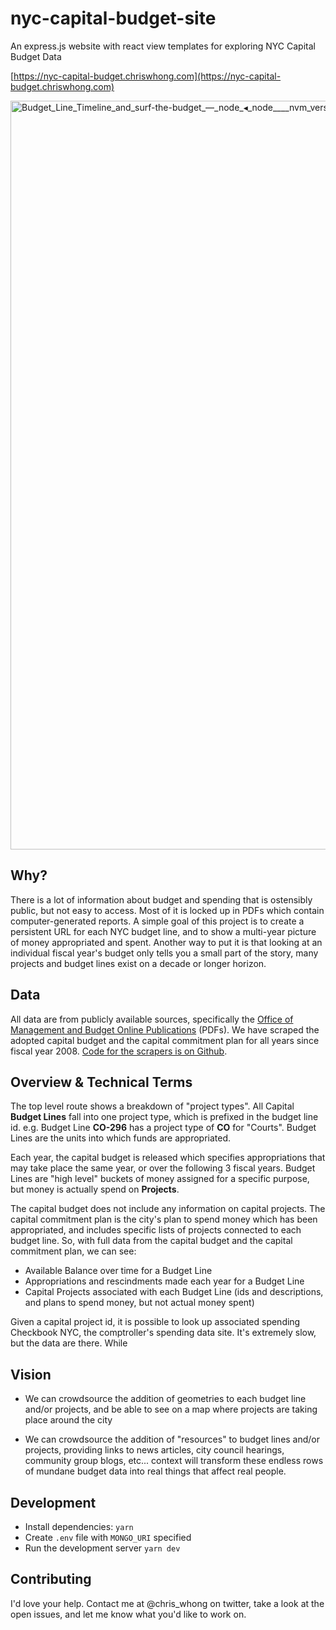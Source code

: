 # nyc-capital-budget-site

An express.js website with react view templates for exploring NYC Capital Budget Data

[https://nyc-capital-budget.chriswhong.com](https://nyc-capital-budget.chriswhong.com)

<img width="1198" alt="Budget_Line_Timeline_and_surf-the-budget_—_node_◂_node____nvm_versions_node_v12_1_0_bin_yarn_dev_—_123×34" src="https://user-images.githubusercontent.com/1833820/66973444-06a02600-f066-11e9-964f-8bfdfac27e0a.png">

## Why?

There is a lot of information about budget and spending that is ostensibly public, but not easy to access.  Most of it is locked up in PDFs which contain computer-generated reports.  A simple goal of this project is to create a persistent URL for each NYC budget line, and to show a multi-year picture of money appropriated and spent.  Another way to put it is that looking at an individual fiscal year's budget only tells you a small part of the story, many projects and budget lines exist on a decade or longer horizon.

## Data

All data are from publicly available sources, specifically the [Office of Management and Budget Online Publications](https://www1.nyc.gov/site/omb/publications/publications.page) (PDFs).  We have scraped the adopted capital budget and the capital commitment plan for all years since fiscal year 2008.  [Code for the scrapers is on Github](https://github.com/chriswhong/capital-budget-scrape).

## Overview & Technical Terms

The top level route shows a breakdown of "project types".  All Capital **Budget Lines** fall into one project type, which is prefixed in the budget line id. e.g. Budget Line **CO-296** has a project type of **CO** for "Courts".  Budget Lines are the units into which funds are appropriated.

Each year, the capital budget is released which specifies appropriations that may take place the same year, or over the following 3 fiscal years.  Budget Lines are "high level" buckets of money assigned for a specific purpose, but money is actually spend on **Projects**.  

The capital budget does not include any information on capital projects.  The capital commitment plan is the city's plan to spend money which has been appropriated, and includes specific lists of projects connected to each budget line.  So, with full data from the capital budget and the capital commitment plan, we can see:

- Available Balance over time for a Budget Line
- Appropriations and rescindments made each year for a Budget Line
- Capital Projects associated with each Budget Line (ids and descriptions, and plans to spend money, but not actual money spent)

Given a capital project id, it is possible to look up associated spending Checkbook NYC, the comptroller's spending data site.  It's extremely slow, but the data are there.
While 

## Vision

- We can crowdsource the addition of geometries to each budget line and/or projects, and be able to see on a map where projects are taking place around the city

- We can crowdsource the addition of "resources" to budget lines and/or projects, providing links to news articles, city council hearings, community group blogs, etc... context will transform these endless rows of mundane budget data into real things that affect real people.


## Development

- Install dependencies: `yarn`
- Create `.env` file with `MONGO_URI` specified
- Run the development server `yarn dev`

## Contributing

I'd love your help.  Contact me at @chris_whong on twitter, take a look at the open issues, and let me know what you'd like to work on.

